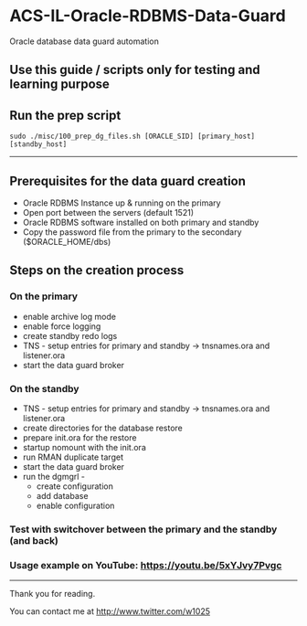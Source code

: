 # ACS-IL-Oracle-RDBMS-Data-Guard
Oracle database data guard automation


## Use this guide / scripts only for testing and learning purpose

## Run the prep script
```
sudo ./misc/100_prep_dg_files.sh [ORACLE_SID] [primary_host] [standby_host]
```

---
## Prerequisites for the data guard creation

* Oracle RDBMS Instance up & running on the primary
* Open port between the servers (default 1521)
* Oracle RDBMS software installed on both primary and standby
* Copy the password file from the primary to the secondary ($ORACLE_HOME/dbs)

## Steps on the creation process

### On the primary

* enable archive log mode
* enable force logging
* create standby redo logs
* TNS - setup entries for primary and standby -> tnsnames.ora and listener.ora
* start the data guard broker

### On the standby

* TNS - setup entries for primary and standby -> tnsnames.ora and listener.ora
* create directories for the database restore
* prepare init.ora for the restore
* startup nomount with the init.ora
* run RMAN duplicate target
* start the data guard broker
* run the dgmgrl -    
  * create configuration
  * add database
  * enable configuration  

### Test with switchover between the primary and the standby (and back)  


### Usage example on YouTube: https://youtu.be/5xYJvy7Pvgc

---
Thank you for reading.  
  
You can contact me at http://www.twitter.com/w1025
  